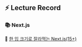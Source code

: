 ## ⚡️ Lecture Record
### 📚 Next.js

🔗 [한 입 크기로 잘라먹는 Next.js(15+)](https://www.inflearn.com/course/한입-크기-nextjs/dashboard)
